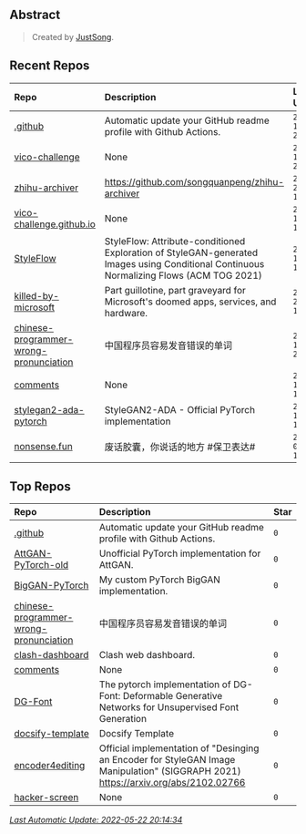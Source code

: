## Abstract
> Created by [JustSong](https://github.com/songquanpeng).

## Recent Repos
|Repo|Description|Last Update|
|:--|:--|:--|
|[.github](https://github.com/justsong-lab/.github)|Automatic update your GitHub readme profile with Github Actions.|`2022-05-15 20:14:36`|
|[vico-challenge](https://github.com/justsong-lab/vico-challenge)|None|`2022-05-12 23:43:42`|
|[zhihu-archiver](https://github.com/justsong-lab/zhihu-archiver)|https://github.com/songquanpeng/zhihu-archiver|`2022-04-27 18:00:11`|
|[vico-challenge.github.io](https://github.com/justsong-lab/vico-challenge.github.io)|None|`2022-04-12 13:28:26`|
|[StyleFlow](https://github.com/justsong-lab/StyleFlow)|StyleFlow: Attribute-conditioned Exploration of StyleGAN-generated Images using  Conditional Continuous Normalizing Flows (ACM TOG 2021)|`2022-04-10 17:59:02`|
|[killed-by-microsoft](https://github.com/justsong-lab/killed-by-microsoft)|Part guillotine, part graveyard for Microsoft's doomed apps, services, and hardware.|`2022-03-28 10:45:43`|
|[chinese-programmer-wrong-pronunciation](https://github.com/justsong-lab/chinese-programmer-wrong-pronunciation)|中国程序员容易发音错误的单词|`2022-02-16 22:19:36`|
|[comments](https://github.com/justsong-lab/comments)|None|`2022-02-10 16:00:21`|
|[stylegan2-ada-pytorch](https://github.com/justsong-lab/stylegan2-ada-pytorch)|StyleGAN2-ADA - Official PyTorch implementation|`2022-01-12 12:10:47`|
|[nonsense.fun](https://github.com/justsong-lab/nonsense.fun)|废话胶囊，你说话的地方 #保卫表达#|`2022-01-08 19:56:51`|

## Top Repos
|Repo|Description|Star|
|:--|:--|:--|
|[.github](https://github.com/justsong-lab/.github)|Automatic update your GitHub readme profile with Github Actions.|`0`|
|[AttGAN-PyTorch-old](https://github.com/justsong-lab/AttGAN-PyTorch-old)|Unofficial PyTorch implementation for AttGAN.|`0`|
|[BigGAN-PyTorch](https://github.com/justsong-lab/BigGAN-PyTorch)|My custom PyTorch BigGAN implementation.|`0`|
|[chinese-programmer-wrong-pronunciation](https://github.com/justsong-lab/chinese-programmer-wrong-pronunciation)|中国程序员容易发音错误的单词|`0`|
|[clash-dashboard](https://github.com/justsong-lab/clash-dashboard)|Clash web dashboard.|`0`|
|[comments](https://github.com/justsong-lab/comments)|None|`0`|
|[DG-Font](https://github.com/justsong-lab/DG-Font)|The pytorch implementation of  DG-Font: Deformable Generative Networks for Unsupervised Font Generation|`0`|
|[docsify-template](https://github.com/justsong-lab/docsify-template)|Docsify Template|`0`|
|[encoder4editing](https://github.com/justsong-lab/encoder4editing)|Official implementation of "Desinging an Encoder for StyleGAN Image Manipulation"  (SIGGRAPH 2021) https://arxiv.org/abs/2102.02766|`0`|
|[hacker-screen](https://github.com/justsong-lab/hacker-screen)|None|`0`|



*[Last Automatic Update: 2022-05-22 20:14:34](https://github.com/justsong-lab/.github)*
